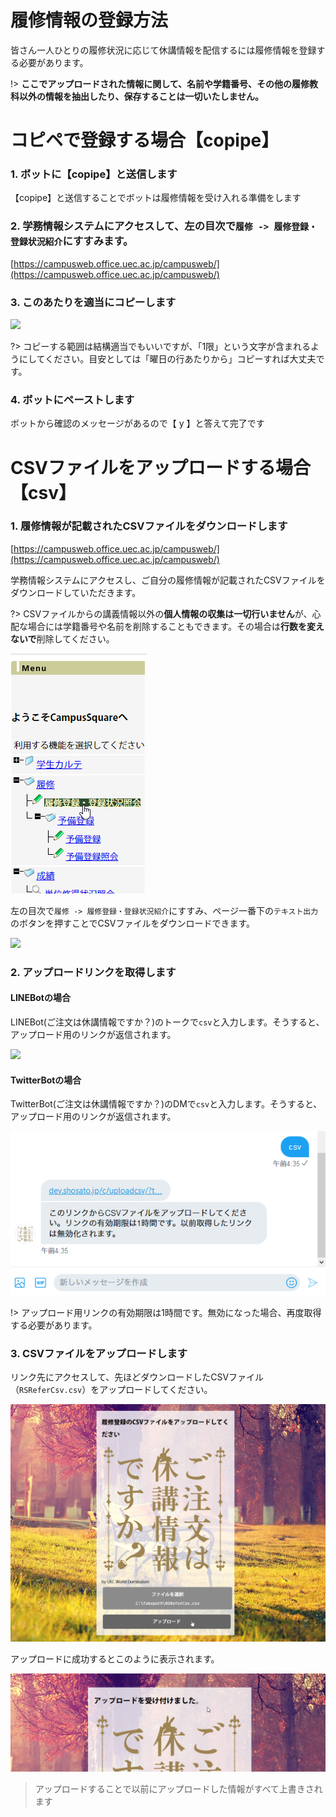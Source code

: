 # 履修情報の登録方法
皆さん一人ひとりの履修状況に応じて休講情報を配信するには履修情報を登録する必要があります。

!> **ここでアップロードされた情報に関して、名前や学籍番号、その他の履修教科以外の情報を抽出したり、保存することは一切いたしません。**

# コピペで登録する場合【copipe】
### 1. ボットに【copipe】と送信します
【copipe】と送信することでボットは履修情報を受け入れる準備をします

### 2. 学務情報システムにアクセスして、左の目次で`履修 -> 履修登録・登録状況紹介`にすすみます。
[https://campusweb.office.uec.ac.jp/campusweb/](https://campusweb.office.uec.ac.jp/campusweb/)
### 3. このあたりを適当にコピーします

![](_media/000120.png)

?> コピーする範囲は結構適当でもいいですが、「1限」という文字が含まれるようにしてください。目安としては「曜日の行あたりから」コピーすれば大丈夫です。

### 4. ボットにペーストします
ボットから確認のメッセージがあるので【 y 】と答えて完了です

# CSVファイルをアップロードする場合【csv】
### 1. 履修情報が記載されたCSVファイルをダウンロードします
[https://campusweb.office.uec.ac.jp/campusweb/](https://campusweb.office.uec.ac.jp/campusweb/)

学務情報システムにアクセスし、ご自分の履修情報が記載されたCSVファイルをダウンロードしていただきます。

?> CSVファイルからの講義情報以外の**個人情報の収集は一切行いません**が、心配な場合には学籍番号や名前を削除することもできます。その場合は**行数を変えないで**削除してください。

![](_media/000082.png)

左の目次で`履修 -> 履修登録・登録状況紹介`にすすみ、ページ一番下の`テキスト出力`のボタンを押すことでCSVファイルをダウンロードできます。

![](_media/000083.png)

### 2. アップロードリンクを取得します

#### LINEBotの場合
LINEBot(ご注文は休講情報ですか？)のトークで`csv`と入力します。そうすると、アップロード用のリンクが返信されます。

![](_media/000084.png)


#### TwitterBotの場合

TwitterBot(ご注文は休講情報ですか？)のDMで`csv`と入力します。そうすると、アップロード用のリンクが返信されます。

![](_media/000087.png)

!> アップロード用リンクの有効期限は1時間です。無効になった場合、再度取得する必要があります。

### 3. CSVファイルをアップロードします

リンク先にアクセスして、先ほどダウンロードしたCSVファイル（`RSReferCsv.csv`）をアップロードしてください。


![](_media/000085.png)

アップロードに成功するとこのように表示されます。

![](_media/000086.png)

> アップロードすることで以前にアップロードした情報がすべて上書きされます
